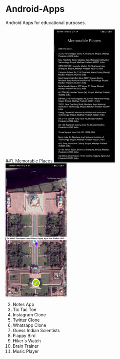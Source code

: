 # Android-Apps
Android Apps for educational purposes.

##1. Memorable Places
<img src="Screenshots/Memorable%20Places%201.jpg" width="200">
<img src="Screenshots/Memorable%20Places%202.jpg" width="200">

2. Notes App
3. Tic Tac Toe
4. Instagram Clone
5. Twitter Clone
6. Whatsapp Clone
7. Guess Indian Scientists
8. Flappy Bird
9. Hiker's Watch
10. Brain Trainer
11. Music Player
